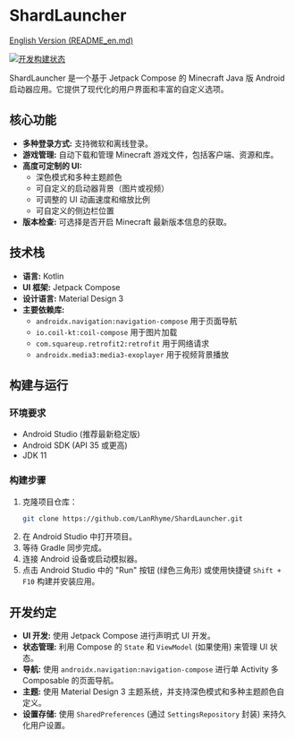 # ShardLauncher

[English Version (README_en.md)](README_en.md)

[![开发构建状态](https://github.com/LanRhyme/ShardLauncher/actions/workflows/development.yml/badge.svg?branch=master)](https://github.com/LanRhyme/ShardLauncher/actions/workflows/development.yml)

ShardLauncher 是一个基于 Jetpack Compose 的 Minecraft Java 版 Android 启动器应用。它提供了现代化的用户界面和丰富的自定义选项。

## 核心功能

*   **多种登录方式:** 支持微软和离线登录。
*   **游戏管理:** 自动下载和管理 Minecraft 游戏文件，包括客户端、资源和库。
*   **高度可定制的 UI:**
    *   深色模式和多种主题颜色
    *   可自定义的启动器背景（图片或视频）
    *   可调整的 UI 动画速度和缩放比例
    *   可自定义的侧边栏位置
*   **版本检查:** 可选择是否开启 Minecraft 最新版本信息的获取。

## 技术栈

*   **语言:** Kotlin
*   **UI 框架:** Jetpack Compose
*   **设计语言:** Material Design 3
*   **主要依赖库:**
    *   `androidx.navigation:navigation-compose` 用于页面导航
    *   `io.coil-kt:coil-compose` 用于图片加载
    *   `com.squareup.retrofit2:retrofit` 用于网络请求
    *   `androidx.media3:media3-exoplayer` 用于视频背景播放

## 构建与运行

### 环境要求

*   Android Studio (推荐最新稳定版)
*   Android SDK (API 35 或更高)
*   JDK 11

### 构建步骤

1.  克隆项目仓库：
    ```bash
    git clone https://github.com/LanRhyme/ShardLauncher.git
    ```
2.  在 Android Studio 中打开项目。
3.  等待 Gradle 同步完成。
4.  连接 Android 设备或启动模拟器。
5.  点击 Android Studio 中的 "Run" 按钮 (绿色三角形) 或使用快捷键 `Shift + F10` 构建并安装应用。

## 开发约定

*   **UI 开发:** 使用 Jetpack Compose 进行声明式 UI 开发。
*   **状态管理:** 利用 Compose 的 `State` 和 `ViewModel` (如果使用) 来管理 UI 状态。
*   **导航:** 使用 `androidx.navigation:navigation-compose` 进行单 Activity 多 Composable 的页面导航。
*   **主题:** 使用 Material Design 3 主题系统，并支持深色模式和多种主题颜色自定义。
*   **设置存储:** 使用 `SharedPreferences` (通过 `SettingsRepository` 封装) 来持久化用户设置。
